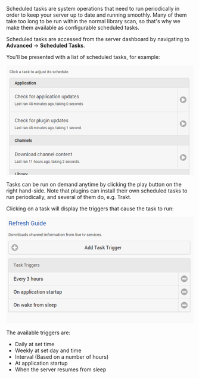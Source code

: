 Scheduled tasks are system operations that need to run periodically in order to keep your server up to date and running smoothly. Many of them take too long to be run within the normal library scan, so that's why we make them available as configurable scheduled tasks.

Scheduled tasks are accessed from the server dashboard by navigating to **Advanced** -> **Scheduled Tasks**.

You'll be presented with a list of scheduled tasks, for example:

![](images/server/scheduledtasks1.png)

Tasks can be run on demand anytime by clicking the play button on the right hand-side. Note that plugins can install their own scheduled tasks to run periodically, and several of them do, e.g. Trakt.

Clicking on a task will display the triggers that cause the task to run:

![](images/server/scheduledtasks2.png)

The available triggers are:

* Daily at set time
* Weekly at set day and time
* Interval (Based on a number of hours)
* At application startup
* When the server resumes from sleep